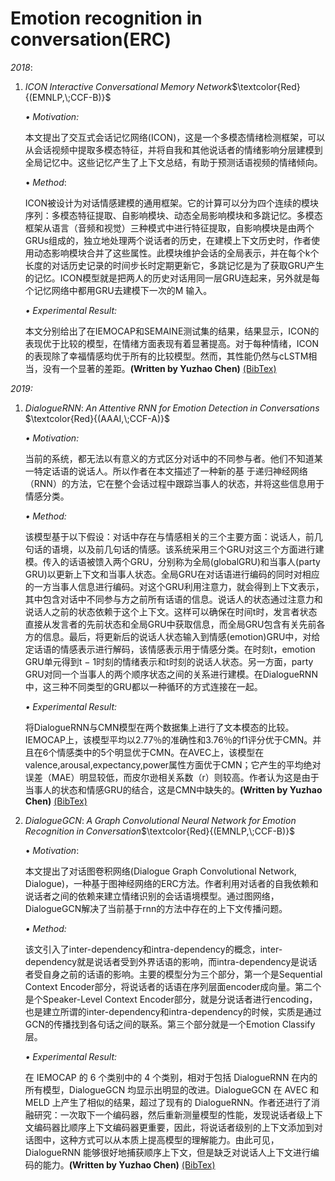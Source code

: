 # Emotion recognition in conversation(ERC)

*2018*:

1. $ICON\;Interactive\;Conversational\;Memory\;Network$$\textcolor{Red}{(EMNLP,\;CCF-B)}$

   *$\bullet\;Motivation:$*

      本文提出了交互式会话记忆网络(ICON)，这是一个多模态情绪检测框架，可以从会话视频中提取多模态特征，并将自我和其他说话者的情绪影响分层建模到全局记忆中。这些记忆产生了上下文总结，有助于预测话语视频的情绪倾向。

   $\bullet\;Method:$

      ICON被设计为对话情感建模的通用框架。它的计算可以分为四个连续的模块序列：多模态特征提取、自影响模块、动态全局影响模块和多跳记忆。多模态框架从语言（音频和视觉）三种模式中进行特征提取，自影响模块是由两个GRUs组成的，独立地处理两个说话者的历史，在建模上下文历史时，作者使用动态影响模块合并了这些属性。此模块维护会话的全局表示，并在每个k个长度的对话历史记录的时间步长时定期更新它，多跳记忆是为了获取GRU产生的记忆。ICON模型就是把两人的历史对话用同一层GRU连起来，另外就是每个记忆网络中都用GRU去建模下一次的M 输入。

   *$\bullet\;Experimental\;Result:$*

      本文分别给出了在IEMOCAP和SEMAINE测试集的结果，结果显示，ICON的表现优于比较的模型，在情绪方面表现有着显著提高。对于每种情绪，ICON的表现除了幸福情感均优于所有的比较模型。然而，其性能仍然与cLSTM相当，没有一个显著的差距。**(Written by Yuzhao Chen)**  [(BibTex)](https://aclanthology.org/D18-1280.pdf)

   

*2019:*

1. $DialogueRNN:\;An\;Attentive\;RNN\;for\;Emotion\;Detection\;in\;Conversations$ $\textcolor{Red}{(AAAI,\;CCF-A)}$

   *$\bullet\;Motivation:$*

      当前的系统，都无法以有意义的方式区分对话中的不同参与者。他们不知道某一特定话语的说话人。所以作者在本文描述了一种新的基    于递归神经网络（RNN）的方法，它在整个会话过程中跟踪当事人的状态，并将这些信息用于情感分类。

   *$\bullet\;Method:$*

      该模型基于以下假设：对话中存在与情感相关的三个主要方面：说话人，前几句话的语境，以及前几句话的情感。该系统采用三个GRU对这三个方面进行建模。传入的话语被馈入两个GRU，分别称为全局(globalGRU)和当事人(party GRU)以更新上下文和当事人状态。全局GRU在对话语进行编码的同时对相应的一方当事人信息进行编码。对这个GRU利用注意力，就会得到上下文表示，其中包含对话中不同参与方之前所有话语的信息。说话人的状态通过注意力和说话人之前的状态依赖于这个上下文。这样可以确保在时间t时，发言者状态直接从发言者的先前状态和全局GRU中获取信息，而全局GRU包含有关先前各方的信息。最后，将更新后的说话人状态输入到情感(emotion)GRU中，对给定话语的情感表示进行解码，该情感表示用于情感分类。在时刻t，emotion GRU单元得到t − 1时刻的情绪表示和t时刻的说话人状态。另一方面，party GRU对同一个当事人的两个顺序状态之间的关系进行建模。在DialogueRNN中，这三种不同类型的GRU都以一种循环的方式连接在一起。

   *$\bullet\;Experimental\;Result:$*

      将DialogueRNN与CMN模型在两个数据集上进行了文本模态的比较。IEMOCAP上，该模型平均以2.77％的准确性和3.76％的f1评分优于CMN。并且在6个情感类中的5个明显优于CMN。在AVEC上，该模型在valence,arousal,expectancy,power属性方面优于CMN；它产生的平均绝对误差（MAE）明显较低，而皮尔逊相关系数（r）则较高。作者认为这是由于当事人的状态和情感GRU的结合，这是CMN中缺失的。**(Written by Yuzhao Chen)**  [(BibTex)](https://ojs.aaai.org/index.php/AAAI/article/view/4657)

   

2. $DialogueGCN:\;A\;Graph\;Convolutional\;Neural\;Network\;for\;Emotion\;Recognition\;in\;Conversation$$\textcolor{Red}{(EMNLP,\;CCF-B)}$

   $\bullet\;Motivation:$

      本文提出了对话图卷积网络(Dialogue Graph Convolutional Network, Dialogue)，一种基于图神经网络的ERC方法。作者利用对话者的自我依赖和说话者之间的依赖来建立情绪识别的会话语境模型。通过图网络，DialogueGCN解决了当前基于rnn的方法中存在的上下文传播问题。

   *$\bullet\;Method:$*

      该文引入了inter-dependency和intra-dependency的概念，inter-dependency就是说话者受到外界话语的影响，而intra-dependency是说话者受自身之前的话语的影响。主要的模型分为三个部分，第一个是Sequential Context Encoder部分，将说话者的话语在序列层面encoder成向量。第二个是个Speaker-Level Context Encoder部分，就是分说话者进行encoding，也是建立所谓的inter-dependency和intra-dependency的时候，实质是通过GCN的传播找到各句话之间的联系。第三个部分就是一个Emotion Classify层。

   *$\bullet\;Experimental\;Result:$*

      在 IEMOCAP 的 6 个类别中的 4 个类别，相对于包括 DialogueRNN 在内的所有模型，DialogueGCN 均显示出明显的改进。DialogueGCN 在 AVEC 和 MELD 上产生了相似的结果，超过了现有的 DialogueRNN。作者还进行了消融研究：一次取下一个编码器，然后重新测量模型的性能，发现说话者级上下文编码器比顺序上下文编码器更重要，因此，将说话者级别的上下文添加到对话图中，这种方式可以从本质上提高模型的理解能力。由此可见，DialogueRNN 能够很好地捕获顺序上下文，但是缺乏对说话人上下文进行编码的能力。**(Written by Yuzhao Chen)**  [(BibTex)](https://arxiv.org/abs/1908.11540)





